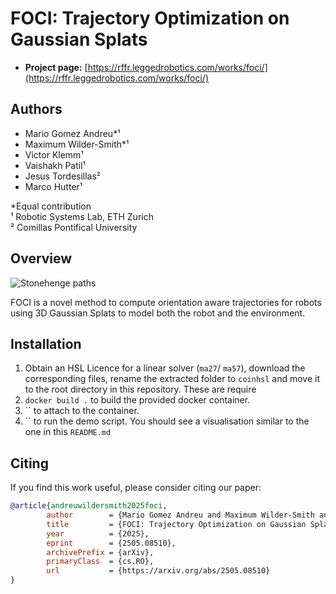 # FOCI: Trajectory Optimization on Gaussian Splats  


- **Project page:** [https://rffr.leggedrobotics.com/works/foci/](https://rffr.leggedrobotics.com/works/foci/)

## Authors

- Mario Gomez Andreu\*¹
- Maximum Wilder-Smith\*¹
- Victor Klemm¹
- Vaishakh Patil¹
- Jesus Tordesillas²
- Marco Hutter¹

\*Equal contribution  
¹ Robotic Systems Lab, ETH Zurich  
² Comillas Pontifical University

## Overview

![Stonehenge paths](./docs/stonerobot.gif)

FOCI is a novel method to compute orientation aware trajectories for robots using 3D Gaussian Splats to model both the robot and the environment. 


## Installation
1. Obtain an HSL Licence for a linear solver (`ma27`/ `ma57`), download the corresponding files, rename the extracted folder to `coinhsl` and move it to the root directory in this repository. These are require
2. `docker build .` to build the provided docker container.
3. `` to attach to the container.
4. `` to run the demo script. You should see a visualisation similar to the one in this `README.md`


## Citing
If you find this work useful, please consider citing our paper:

```bibtex
@article{andreuwildersmith2025foci,
        author        = {Mario Gomez Andreu and Maximum Wilder-Smith and Victor Klemm and Vaishakh Patil and Jesus Tordesillas and Marco Hutter},
        title         = {FOCI: Trajectory Optimization on Gaussian Splats},
        year          = {2025},
        eprint        = {2505.08510},
        archivePrefix = {arXiv},
        primaryClass  = {cs.RO},
        url           = {https://arxiv.org/abs/2505.08510}
}
```